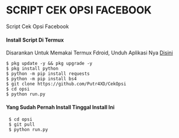 # SCRIPT CEK OPSI FACEBOOK
Script Cek Opsi Facebook

#### Install Script Di Termux
 Disarankan Untuk Memakai Termux Fdroid, Unduh Aplikasi Nya [Disini](https://f-droid.org/repo/com.termux_118.apk)
 ```
 $ pkg update -y && pkg upgrade -y
 $ pkg install python
 $ python -m pip install requests
 $ python -m pip install bs4
 $ git clone https://github.com/Putr4XD/CekOpsi
 $ cd opsi
 $ python run.py
 ```
#### Yang Sudah Pernah Install Tinggal Install Ini
 ```
  $ cd opsi
  $ git pull
  $ python run.py
 ```
